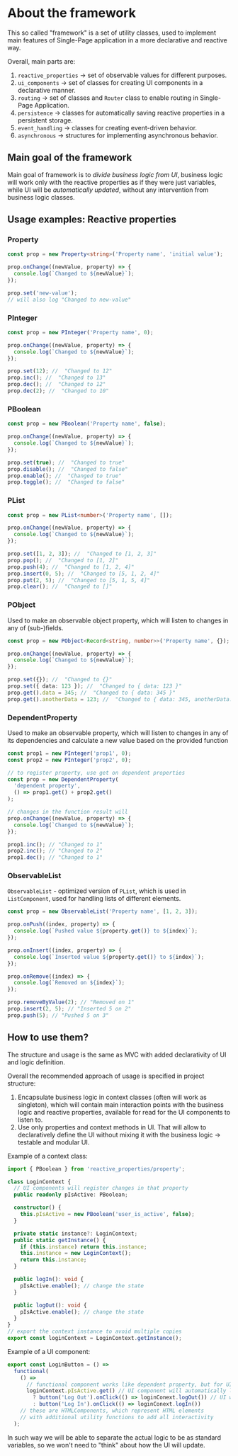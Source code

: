 # About the framework

This so called "framework" is a set of utility classes, used to implement main features of Single-Page application in a more declarative and reactive way.

Overall, main parts are:

1. `reactive_properties` -> set of observable values for different purposes.
2. `ui_components` -> set of classes for creating UI components in a declarative manner.
3. `routing` -> set of classes and `Router` class to enable routing in Single-Page Application.
4. `persistence` -> classes for automatically saving reactive properties in a persistent storage.
5. `event_handling` -> classes for creating event-driven behavior.
6. `asynchronous` -> structures for implementing asynchronous behavior.

## Main goal of the framework

Main goal of framework is to _divide business logic from UI_, business logic will work only with the reactive properties as if they were just variables, while UI will be _automatically updated_, without any intervention from business logic classes.

## Usage examples: Reactive properties

### Property

```typescript
const prop = new Property<string>('Property name', 'initial value');

prop.onChange((newValue, property) => {
  console.log(`Changed to ${newValue}`);
});

prop.set('new-value');
// will also log "Changed to new-value"
```

### PInteger

```typescript
const prop = new PInteger('Property name', 0);

prop.onChange((newValue, property) => {
  console.log(`Changed to ${newValue}`);
});

prop.set(12); //  "Changed to 12"
prop.inc(); //  "Changed to 13"
prop.dec(); //  "Changed to 12"
prop.dec(2); //  "Changed to 10"
```

### PBoolean

```typescript
const prop = new PBoolean('Property name', false);

prop.onChange((newValue, property) => {
  console.log(`Changed to ${newValue}`);
});

prop.set(true); //  "Changed to true"
prop.disable(); //  "Changed to false"
prop.enable(); //  "Changed to true"
prop.toggle(); //  "Changed to false"
```

### PList

```typescript
const prop = new PList<number>('Property name', []);

prop.onChange((newValue, property) => {
  console.log(`Changed to ${newValue}`);
});

prop.set([1, 2, 3]); //  "Changed to [1, 2, 3]"
prop.pop(); //  "Changed to [1, 2]"
prop.push(4); //  "Changed to [1, 2, 4]"
prop.insert(0, 5); //  "Changed to [5, 1, 2, 4]"
prop.put(2, 5); //  "Changed to [5, 1, 5, 4]"
prop.clear(); //  "Changed to []"
```

### PObject

Used to make an observable object property, which will listen to changes in any of (sub-)fields.

```typescript
const prop = new PObject<Record<string, number>>('Property name', {});

prop.onChange((newValue, property) => {
  console.log(`Changed to ${newValue}`);
});

prop.set({}); //  "Changed to {}"
prop.set({ data: 123 }); //  "Changed to { data: 123 }"
prop.get().data = 345; //  "Changed to { data: 345 }"
prop.get().anotherData = 123; //  "Changed to { data: 345, anotherData: 123 }"
```

### DependentProperty

Used to make an observable property, which will listen to changes in any of its dependencies and calculate a new value based on the provided function

```typescript
const prop1 = new PInteger('prop1', 0);
const prop2 = new PInteger('prop2', 0);

// to register property, use get on dependent properties
const prop = new DependentProperty(
  'dependent property',
  () => prop1.get() + prop2.get()
);

// changes in the function result will
prop.onChange((newValue, property) => {
  console.log(`Changed to ${newValue}`);
});

prop1.inc(); // "Changed to 1"
prop2.inc(); // "Changed to 2"
prop1.dec(); // "Changed to 1"
```

### ObservableList

`ObservableList` - optimized version of `PList`, which is used in `ListComponent`, used for handling lists of different elements.

```typescript
const prop = new ObservableList('Property name', [1, 2, 3]);

prop.onPush((index, property) => {
  console.log(`Pushed value ${property.get()} to ${index}`);
});

prop.onInsert((index, property) => {
  console.log(`Inserted value ${property.get()} to ${index}`);
});

prop.onRemove((index) => {
  console.log(`Removed on ${index}`);
});

prop.removeByValue(2); // "Removed on 1"
prop.insert(2, 5); // "Inserted 5 on 2"
prop.push(5); // "Pushed 5 on 3"
```

## How to use them?

The structure and usage is the same as MVC with added declarativity of UI and logic definition.

Overall the recommended approach of usage is specified in project structure:

1. Encapsulate business logic in context classes (often will work as singleton), which will contain main interaction points with the business logic and reactive properties, available for read for the UI components to listen to.
2. Use only properties and context methods in UI. That will allow to declaratively define the UI without mixing it with the business logic -> testable and modular UI.

Example of a context class:

```typescript
import { PBoolean } from 'reactive_properties/property';

class LoginContext {
  // UI components will register changes in that property
  public readonly pIsActive: PBoolean;

  constructor() {
    this.pIsActive = new PBoolean('user_is_active', false);
  }

  private static instance?: LoginContext;
  public static getInstance() {
    if (this.instance) return this.instance;
    this.instance = new LoginContext();
    return this.instance;
  }

  public logIn(): void {
    pIsActive.enable(); // change the state
  }

  public logOut(): void {
    pIsActive.enable(); // change the state
  }
}
// export the context instance to avoid multiple copies
export const loginContext = LoginContext.getInstance();
```

Example of a UI component:

```typescript
export const LoginButton = () =>
  functional(
    () =>
      // functional component works like dependent property, but for UI
      loginContext.pIsActive.get() // UI component will automatically listen to changes in this property
        ? button('Log Out').onClick(() => loginConext.logOut()) // UI will trigger some state change
        : button('Log In').onClick(() => loginConext.logIn())
    // these are HTMLComponents, which represent HTML elements
    // with additional utility functions to add all interactivity
  );
```

In such way we will be able to separate the actual logic to be as standard variables, so we won't need to "think" about how the UI will update.
